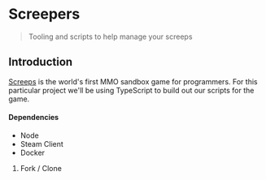 # Screepers

> Tooling and scripts to help manage your screeps


## Introduction

[Screeps](https://screeps.com/) is the world's first MMO sandbox game for programmers. For this particular project we'll
be using TypeScript to build out our scripts for the game.

#### Dependencies

* Node
* Steam Client
* Docker


1. Fork / Clone
